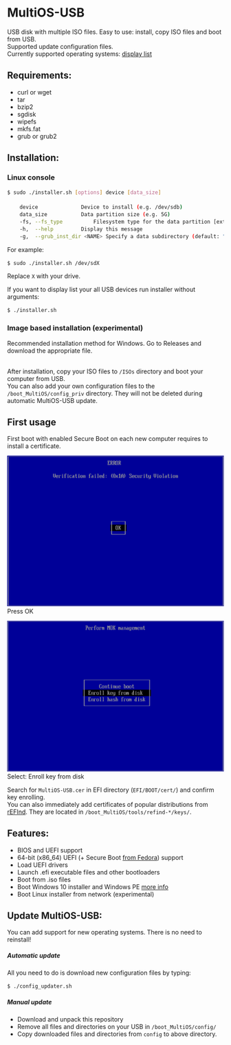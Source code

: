 
# MultiOS-USB

USB disk with multiple ISO files. Easy to use: install, copy ISO files and boot from USB.  
Supported update configuration files.  
Currently supported operating systems: [display list](config)

## Requirements:

- curl or wget
- tar
- bzip2
- sgdisk
- wipefs
- mkfs.fat
- grub or grub2

## Installation:

### Linux console

```sh
$ sudo ./installer.sh [options] device [data_size]

 	device				Device to install (e.g. /dev/sdb)
 	data_size			Data partition size (e.g. 5G)
 	-fs, --fs_type			Filesystem type for the data partition [ext3|ext4|FAT32|ntfs] (default: "FAT32")
 	-h,  --help			Display this message
 	-g,  --grub_inst_dir <NAME>	Specify a data subdirectory (default: "boot_MultiOS")
```
For example:
```sh
$ sudo ./installer.sh /dev/sdX
```
Replace `X` with your drive.

If you want to display list your all USB devices run installer without arguments:
```sh
$ ./installer.sh
```
### Image based installation (experimental)

Recommended installation method for Windows. Go to Releases and download the appropriate file.<br/><br/>

After installation, copy your ISO files to `/ISOs` directory and boot your computer from USB.  
You can also add your own configuration files to the `/boot_MultiOS/config_priv` directory. They will not be deleted during automatic MultiOS-USB update.

## First usage

First boot with enabled Secure Boot on each new computer requires to install a certificate.

![Press OK](docs/Security_Volation.png)  
Press OK

![Select: Enroll key from disk](docs/Enroll_key.png)  
Select: Enroll key from disk

Search for `MultiOS-USB.cer` in EFI directory (`EFI/BOOT/cert/`) and confirm key enrolling.  
You can also immediately add certificates of popular distributions from [rEFInd](https://sourceforge.net/projects/refind/). They are located in `/boot_MultiOS/tools/refind-*/keys/`.

## Features:

- BIOS and UEFI support
- 64-bit (x86_64) UEFI (+ Secure Boot [from Fedora](https://apps.fedoraproject.org/packages/shim-x64)) support
- Load UEFI drivers
- Launch .efi executable files and other bootloaders
- Boot from .iso files
- Boot Windows 10 installer and Windows PE [more info](config/win10_winPE/windows_support.md)
- Boot Linux installer from network (experimental)

## Update MultiOS-USB:

You can add support for new operating systems. There is no need to reinstall!

##### Automatic update
All you need to do is download new configuration files by typing:
```sh
$ ./config_updater.sh
```

##### Manual update
- Download and unpack this repository
- Remove all files and directories on your USB in `/boot_MultiOS/config/`
- Copy downloaded files and directories from `config` to above directory. 

